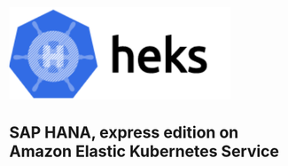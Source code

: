 [![heks logo](https://github.com/cloudsapiens/heks/blob/main/heks.png)](https://github.com/cloudsapiens/heks)

# SAP HANA, express edition on Amazon Elastic Kubernetes Service


